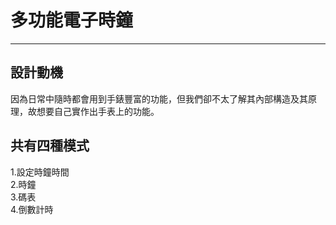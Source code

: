 # 多功能電子時鐘
---
## 設計動機
因為日常中隨時都會用到手錶豐富的功能，但我們卻不太了解其內部構造及其原理，故想要自己實作出手表上的功能。

## 共有四種模式
1.設定時鐘時間\
2.時鐘\
3.碼表\
4.倒數計時


